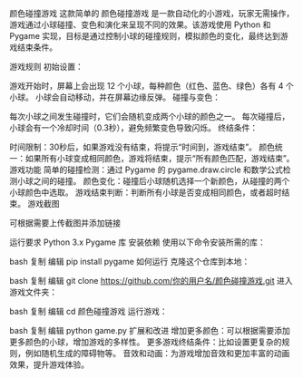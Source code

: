 颜色碰撞游戏
这款简单的 颜色碰撞游戏 是一款自动化的小游戏，玩家无需操作，游戏通过小球碰撞、变色和演化来呈现不同的效果。该游戏使用 Python 和 Pygame 实现，目标是通过控制小球的碰撞规则，模拟颜色的变化，最终达到游戏结束条件。

游戏规则
初始设置：

游戏开始时，屏幕上会出现 12 个小球，每种颜色（红色、蓝色、绿色）各有 4 个小球。
小球会自动移动，并在屏幕边缘反弹。
碰撞与变色：

每次小球之间发生碰撞时，它们会随机变成两个小球的颜色之一。
每次碰撞后，小球会有一个冷却时间（0.3秒），避免频繁变色导致闪烁。
终结条件：

时间限制：30秒后，如果游戏没有结束，将提示“时间到，游戏结束”。
颜色统一：如果所有小球变成相同颜色，游戏将结束，提示“所有颜色匹配，游戏结束”。
游戏功能
简单的碰撞检测：通过 Pygame 的 pygame.draw.circle 和数学公式检测小球之间的碰撞。
颜色变化：碰撞后小球随机选择一个新颜色，从碰撞的两个小球颜色中选取。
游戏结束判断：判断所有小球是否变成相同颜色，或者超时结束。
游戏截图

可根据需要上传截图并添加链接

运行要求
Python 3.x
Pygame 库
安装依赖
使用以下命令安装所需的库：

bash
复制
编辑
pip install pygame
如何运行
克隆这个仓库到本地：

bash
复制
编辑
git clone https://github.com/你的用户名/颜色碰撞游戏.git
进入游戏文件夹：

bash
复制
编辑
cd 颜色碰撞游戏
运行游戏：

bash
复制
编辑
python game.py
扩展和改进
增加更多颜色：可以根据需要添加更多颜色的小球，增加游戏的多样性。
更多游戏终结条件：比如设置更复杂的规则，例如随机生成的障碍物等。
音效和动画：为游戏增加音效和更加丰富的动画效果，提升游戏体验。
